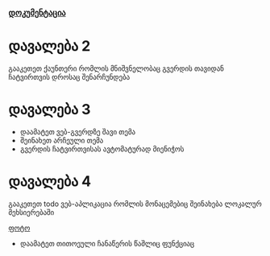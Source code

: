 
### [დოკუმენტაცია](EXPLAIN.md) 

# დავალება 2

გააკეთეთ ქაუნთერი რომლის მნიშვნელობაც გვერდის თავიდან ჩატვირთვის დროსაც შენარჩუნდება

# დავალება 3

 - დაამატეთ ვებ-გვერდზე შავი თემა
 - შეინახეთ არჩეული თემა 
 - გვერდის ჩატვირთვისას ავტომატურად მიენიჭოს

# დავალება 4

გააკეთეთ todo ვებ-აპლიკაცია რომლის მონაცემებიც შეინახება ლოკალურ მეხსიერებაში

[ფოტო](06.jpg)

- დაამატეთ თითოეული ჩანაწერის წაშლიც ფუნქციაც